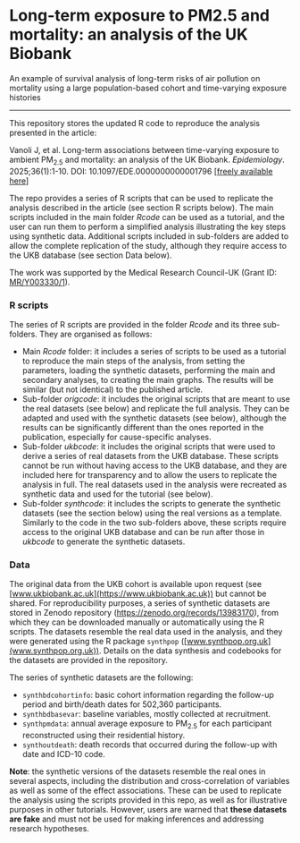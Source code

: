 # Long-term exposure to PM2.5 and mortality: an analysis of the UK Biobank

An example of survival analysis of long-term risks of air pollution on mortality using a large population-based cohort and time-varying exposure histories

------------------------------------------------------------------------

This repository stores the updated R code to reproduce the analysis presented in the article:

Vanoli J, et al. Long-term associations between time-varying exposure to ambient PM$_{2.5}$ and mortality: an analysis of the UK Biobank. *Epidemiology*. 2025;36(1):1-10. DOI: 10.1097/EDE.0000000000001796 [[freely available here](http://www.ag-myresearch.com/2025_vanoli_epidemiol.html)]

The repo provides a series of R scripts that can be used to replicate the analysis described in the article (see section R scripts below). The main scripts included in the main folder *Rcode* can be used as a tutorial, and the user can run them to perform a simplified analysis illustrating the key steps using synthetic data. Additional scripts included in sub-folders are added to allow the complete replication of the study, although they require access to the UKB database (see section Data below).

The work was supported by the Medical Research Council-UK (Grant ID: [MR/Y003330/1](https://gtr.ukri.org/projects?ref=MR%2FY003330%2F1)).

### R scripts

The series of R scripts are provided in the folder *Rcode* and its three sub-folders. They are organised as follows:

-   Main *Rcode* folder: it includes a series of scripts to be used as a tutorial to reproduce the main steps of the analysis, from setting the parameters, loading the synthetic datasets, performing the main and secondary analyses, to creating the main graphs. The results will be similar (but not identical) to the published article.
-   Sub-folder *origcode*: it includes the original scripts that are meant to use the real datasets (see below) and replicate the full analysis. They can be adapted and used with the synthetic datasets (see below), although the results can be significantly different than the ones reported in the publication, especially for cause-specific analyses.
-   Sub-folder *ukbcode*: it includes the original scripts that were used to derive a series of real datasets from the UKB database. These scripts cannot be run without having access to the UKB database, and they are included here for transparency and to allow the users to replicate the analysis in full. The real datasets used in the analysis were recreated as synthetic data and used for the tutorial (see below).
-   Sub-folder *synthcode*: it includes the scripts to generate the synthetic datasets (see the section below) using the real versions as a template. Similarly to the code in the two sub-folders above, these scripts require access to the original UKB database and can be run after those in *ukbcode* to generate the synthetic datasets.

### Data

The original data from the UKB cohort is available upon request (see [www.ukbiobank.ac.uk](https://www.ukbiobank.ac.uk)) but cannot be shared. For reproducibility purposes, a series of synthetic datasets are stored in Zenodo repository (<https://zenodo.org/records/13983170>), from which they can be downloaded manually or automatically using the R scripts. The datasets resemble the real data used in the analysis, and they were generated using the R package `synthpop` ([www.synthpop.org.uk](www.synthpop.org.uk)). Details on the data synthesis and codebooks for the datasets are provided in the repository.

The series of synthetic datasets are the following:

-   `synthbdcohortinfo`: basic cohort information regarding the follow-up period and birth/death dates for 502,360 participants.
-   `synthbdbasevar`: baseline variables, mostly collected at recruitment.
-   `synthpmdata`: annual average exposure to PM$_{2.5}$ for each participant reconstructed using their residential history.
-   `synthoutdeath`: death records that occurred during the follow-up with date and ICD-10 code.

**Note**: the synthetic versions of the datasets resemble the real ones in several aspects, including the distribution and cross-correlation of variables as well as some of the effect associations. These can be used to replicate the analysis using the scripts provided in this repo, as well as for illustrative purposes in other tutorials. However, users are warned that **these datasets are fake** and must not be used for making inferences and addressing research hypotheses.

